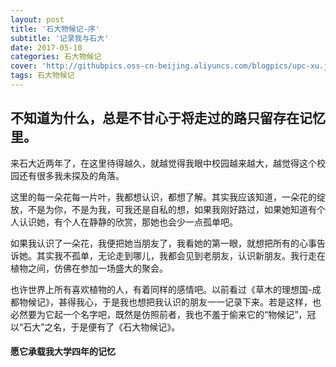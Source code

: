```yaml
---
layout: post
title: '石大物候记-序'
subtitle: '记录我与石大'
date: 2017-05-10
categories: 石大物候记
cover: 'http://githubpics.oss-cn-beijing.aliyuncs.com/blogpics/upc-xu.jpg'
tags: 石大物候记
---
```


不知道为什么，总是不甘心于将走过的路只留存在记忆里。
---


来石大近两年了，在这里待得越久，就越觉得我眼中校园越来越大，越觉得这个校园还有很多我未探及的角落。


这里的每一朵花每一片叶，我都想认识，都想了解。其实我应该知道，一朵花的绽放，不是为你，不是为我，可我还是自私的想，如果我刚好路过，如果她知道有个人认识她，有个人在静静的欣赏，那她也会少一点孤单吧。


如果我认识了一朵花，我便把她当朋友了，我看她的第一眼，就想把所有的心事告诉她。其实我不孤单，无论走到哪儿，我都会见到老朋友，认识新朋友。我行走在植物之间，仿佛在参加一场盛大的聚会。


也许世界上所有喜欢植物的人，有着同样的感情吧。以前看过《草木的理想国-成都物候记》，甚得我心，于是我也想把我认识的朋友一一记录下来。若是这样，也必然要为它起一个名字吧，既然是仿照前者，我也不羞于偷来它的“物候记”，冠以“石大”之名，于是便有了《石大物候记》。


#### 愿它承载我大学四年的记忆 